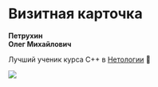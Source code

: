 # Визитная карточка
**Петрухин  \
Олег Михайлович**

Лучший ученик курса C++ в [Нетологии](https://netology.ru/ "Образовательная онлайн-платформа") 🙂

![](https://avatars.githubusercontent.com/u/25052038?s=200&v=4)
